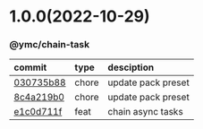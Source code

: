 <a name="1.0.0"></a>
# 1.0.0(2022-10-29)
### @ymc/chain-task
commit|type|desciption
:----|:----|:----
[030735b88](https://github.com/ymc-github/js-idea/commit/8030735b8891b255f4c32f2e170835915afda4cc)|chore|update pack preset
[8c4a219b0](https://github.com/ymc-github/js-idea/commit/08c4a219b0a833f11370c0065d4575a7c001fb9c)|chore|update pack preset
[e1c0d711f](https://github.com/ymc-github/js-idea/commit/ce1c0d711f2fe59f196ab7173dbd5548264dbf46)|feat|chain async tasks